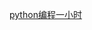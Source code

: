 [python编程一小时](https://hourofpython.trinket.io/ke3-shi4-hua4-python-jian3-jie4#/wu1-gui1/ren4-shi2-tina)
